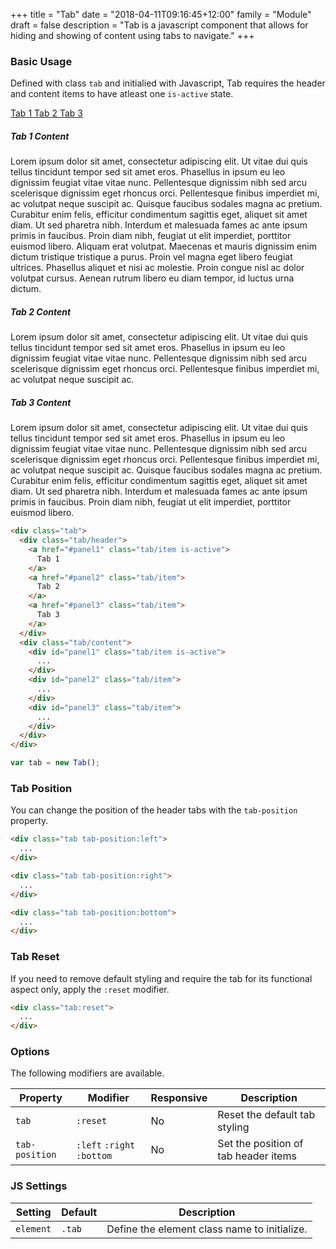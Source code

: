 +++
title = "Tab"
date = "2018-04-11T09:16:45+12:00"
family = "Module"
draft = false
description = "Tab is a javascript component that allows for hiding and showing of content using tabs to navigate."
+++

### Basic Usage

Defined with class `tab` and initialied with Javascript, Tab requires the header and content items to have atleast one `is-active` state.

<div class="tab margin-bottom:7">
  <div class="tab/header">
    <a href="#panel1" class="tab/item is-active">
      Tab 1
    </a>
    <a href="#panel2" class="tab/item">
      Tab 2
    </a>
    <a href="#panel3" class="tab/item">
      Tab 3
    </a>
  </div>
  <div class="tab/content">
    <div id="panel1" class="tab/item is-active">
      <h5 class="font margin-bottom:u2">Tab 1 Content</h5>
      <p>
        Lorem ipsum dolor sit amet, consectetur adipiscing elit. Ut vitae dui quis tellus tincidunt tempor sed sit amet eros. Phasellus in ipsum eu leo dignissim feugiat vitae vitae nunc. Pellentesque dignissim nibh sed arcu scelerisque dignissim eget rhoncus orci. Pellentesque finibus imperdiet mi, ac volutpat neque suscipit ac. Quisque faucibus sodales magna ac pretium. Curabitur enim felis, efficitur condimentum sagittis eget, aliquet sit amet diam. Ut sed pharetra nibh. Interdum et malesuada fames ac ante ipsum primis in faucibus. Proin diam nibh, feugiat ut elit imperdiet, porttitor euismod libero. Aliquam erat volutpat. Maecenas et mauris dignissim enim dictum tristique tristique a purus. Proin vel magna eget libero feugiat ultrices. Phasellus aliquet et nisi ac molestie. Proin congue nisl ac dolor volutpat cursus. Aenean rutrum libero eu diam tempor, id luctus urna dictum.
      </p>
    </div>
    <div id="panel2" class="tab/item">
      <h5 class="font margin-bottom:u2">Tab 2 Content</h5>
      <p>
        Lorem ipsum dolor sit amet, consectetur adipiscing elit. Ut vitae dui quis tellus tincidunt tempor sed sit amet eros. Phasellus in ipsum eu leo dignissim feugiat vitae vitae nunc. Pellentesque dignissim nibh sed arcu scelerisque dignissim eget rhoncus orci. Pellentesque finibus imperdiet mi, ac volutpat neque suscipit ac.
      </p>
    </div>
    <div id="panel3" class="tab/item">
      <h5 class="font margin-bottom:u2">Tab 3 Content</h5>
      <p>
        Lorem ipsum dolor sit amet, consectetur adipiscing elit. Ut vitae dui quis tellus tincidunt tempor sed sit amet eros. Phasellus in ipsum eu leo dignissim feugiat vitae vitae nunc. Pellentesque dignissim nibh sed arcu scelerisque dignissim eget rhoncus orci. Pellentesque finibus imperdiet mi, ac volutpat neque suscipit ac. Quisque faucibus sodales magna ac pretium. Curabitur enim felis, efficitur condimentum sagittis eget, aliquet sit amet diam. Ut sed pharetra nibh. Interdum et malesuada fames ac ante ipsum primis in faucibus. Proin diam nibh, feugiat ut elit imperdiet, porttitor euismod libero.
      </p>
    </div>
  </div>
</div>

```html
<div class="tab">
  <div class="tab/header">
    <a href="#panel1" class="tab/item is-active">
      Tab 1
    </a>
    <a href="#panel2" class="tab/item">
      Tab 2
    </a>
    <a href="#panel3" class="tab/item">
      Tab 3
    </a>
  </div>
  <div class="tab/content">
    <div id="panel1" class="tab/item is-active">
      ...
    </div>
    <div id="panel2" class="tab/item">
      ...
    </div>
    <div id="panel3" class="tab/item">
      ...
    </div>
  </div>
</div>
```
```javascript
var tab = new Tab();
```

### Tab Position

You can change the position of the header tabs with the `tab-position` property.

```html
<div class="tab tab-position:left">
  ...
</div>

<div class="tab tab-position:right">
  ...
</div>

<div class="tab tab-position:bottom">
  ...
</div>
```

### Tab Reset

If you need to remove default styling and require the tab for its functional aspect only, apply the `:reset` modifier.

```html
<div class="tab:reset">
  ...
</div>
```

### Options

The following modifiers are available.

<table class="table width:100% table:pile table@sm:unpile">
  <thead>
    <tr>
      <th>
        Property
      </th>
      <th>
        Modifier
      </th>
      <th>
        Responsive
      </th>
      <th>
        Description
      </th>
    </tr>
  </thead>
  <tr>
    <td data-label="Properties">
      <code>tab</code>
    </td>
    <td data-label="Attributes">
      <code>:reset</code>
    </td>
    <td data-label="Responsive">
      No
    </td>
    <td>
      Reset the default tab styling
    </td>
  </tr>
  <tr>
    <td data-label="Properties">
      <code>tab-position</code>
    </td>
    <td data-label="Attributes">
      <code>:left</code> <code>:right</code> <code>:bottom</code>
    </td>
    <td data-label="Responsive">
      No
    </td>
    <td>
      Set the position of tab header items
    </td>
  </tr>
</table>


### JS Settings

<table class="table width:100% table:pile table@sm:unpile">
  <thead>
    <tr>
      <th>
        <strong>Setting</strong>
      </th>
      <th>
        <strong>Default</strong>
      </th>
      <th>
        <strong>Description</strong>
      </th>
    </tr>
  </thead>
  <tbody>
    <tr>
      <td data-label="Setting">
        <code>element</code>
      </td>
      <td data-label="Default">
        <code>.tab</code>
      </td>
      <td data-label="Description">
        Define the element class name to initialize.
      </td>
    </tr>
  </tbody>
</table>
